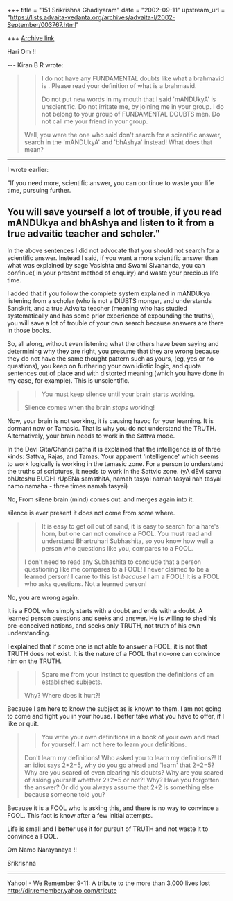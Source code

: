 +++
title = "151 Srikrishna Ghadiyaram"
date = "2002-09-11"
upstream_url = "https://lists.advaita-vedanta.org/archives/advaita-l/2002-September/003767.html"

+++
[Archive link](https://lists.advaita-vedanta.org/archives/advaita-l/2002-September/003767.html)

Hari Om !!

--- Kiran B R <kiranbr at ROCKETMAIL.COM> wrote:
> >
> >I do not have any FUNDAMENTAL doubts like what a
> >brahmavid is . Please read your definition of what
> is
> >a brahmavid.
> >
> >Do not put new words in my mouth that I said
> >'mANDUkyA' is unscientific. Do not irritate me, by
> >joining me in your group. I do not belong to your
> >group of FUNDAMENTAL DOUBTS men. Do not call me
> your
> >friend in your group.
> >
>
> Well, you were the one who said don't search for a
> scientific answer,
> search in the 'mANDUkyA' and 'bhAshya' instead! What
> does that mean?
>

--------------

I wrote earlier:

"If you need more, scientific answer, you can continue
to waste your life time, pursuing further.

You will save yourself a lot of trouble, if you read
mANDUkya and bhAshya and listen to it from a true
advaitic teacher and scholer."
------------------------

In the above sentences I did not advocate that you
should not search for a scientific answer. Instead I
said, if you want a more scientific answer than what
was explained by sage Vasishta and Swami Sivananda,
you can confinue( in your present method of enquiry)
and waste your precious life time.

I added that if you follow the complete system
explained in mANDUkya listening from a scholar (who is
not a DIUBTS monger, and understands Sanskrit, and a
true Advaita teacher (meaning who has studied
systematically and has some prior experience of
expounding the truths), you will save a lot of trouble
of your own search because answers are there in those
books.

So, all along, without even listening what the others
have been saying and determining why they are right,
you presume that they are wrong because they do not
have the same thought pattern such as yours, (eg, yes
or no questions), you keep on furthering your own
idiotic logic, and quote sentences out of place and
with distorted meaning (which you have done in my
case, for example). This is unscientific.

> >You must keep silence until your brain starts
> working.
>
> Silence comes when the brain *stops* working!
>

Now, your brain is not working, it is causing havoc
for your learning. It is dormant now or Tamasic. That
is why you do not understand the TRUTH. Alternatively,
your brain needs to work in the Sattva mode.

In the Devi Gita/Chandi patha it is explained that the
intelligence is of three kinds: Sattva, Rajas, and
Tamas. Your apparent 'intelligence' which seems to
work logically is working in the tamasic zone. For a
person to understand the truths of scriptures, it
needs to work in the Sattvic zone. (yA dEvI sarva
bhUteshu BUDHI rUpENa samsthitA, namah tasyai namah
tasyai nah tasyai namo namaha - three times namah
tasyai)

No, From silene brain (mind) comes out. and merges
again into it.

silence is ever present it does not come from some
where.

> >It is easy to get oil out of sand, it is easy to
> >search for a hare's horn, but one can not convince
> a
> >FOOL. You must read and understand Bhartruhari
> >Subhashita, so you know how well a person who
> >questions like you, compares to a FOOL.
> >
>
> I don't need to read any Subhashita to conclude that
> a person questioning
> like me compares to a FOOL! I never claimed to be a
> learned person! I came
> to this list *because* I am a FOOL! It is a FOOL who
> asks questions. Not a
> learned person!
>

No, you are wrong again.

It is a FOOL who simply starts with a doubt and ends
with a doubt. A learned person questions and seeks and
answer. He is willing to shed his pre-conceived
notions, and seeks only TRUTH, not truth of his own
understanding.

I explained that if some one is not able to answer a
FOOL, it is not that TRUTH does not exist. It is the
nature of a FOOL that no-one can convince him on the
TRUTH.

> >Spare me from your instinct to question the
> >definitions of an established subjects.
>
> Why? Where does it hurt?!
>

Because  I am here to know the subject as is known to
them. I am not going to come and fight you in your
house. I better take what you have to offer, if I like
or quit.

> > You write your
> >own definitions in a book of your own and read for
> >yourself. I am not here to learn your definitions.
>
> Don't learn my definitions! Who asked you to learn
> my definitions?! If an
> idiot says 2+2=5, why do you go ahead and 'learn'
> that 2+2=5? Why are you
> scared of even clearing his doubts? Why are you
> scared of asking yourself
> whether 2+2=5 or not?! Why? Have you forgotten the
> answer? Or did you
> always assume that 2+2 is something else because
> someone told you?
>

Because it is a FOOL who is asking this, and there is
no way to convince a FOOL. This fact is know after a
few initial attempts.

Life is small and I better use it for pursuit of TRUTH
and not waste it to convince a FOOL.

Om Namo Narayanaya !!

Srikrishna

__________________________________________________
Yahoo! - We Remember
9-11: A tribute to the more than 3,000 lives lost
http://dir.remember.yahoo.com/tribute

